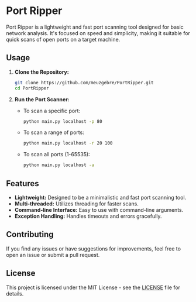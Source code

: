 # Port Ripper

Port Ripper is a lightweight and fast port scanning tool designed for basic network analysis. It's focused on speed and simplicity, making it suitable for quick scans of open ports on a target machine.

## Usage

1. **Clone the Repository:**
    ```bash
    git clone https://github.com/meuzgebre/PortRipper.git
    cd PortRipper
    ```

2. **Run the Port Scanner:**

    - To scan a specific port:
        ```bash
        python main.py localhost -p 80
        ```

    - To scan a range of ports:
        ```bash
        python main.py localhost -r 20 100
        ```

    - To scan all ports (1-65535):
        ```bash
        python main.py localhost -a
        ```

## Features

- **Lightweight:** Designed to be a minimalistic and fast port scanning tool.
- **Multi-threaded:** Utilizes threading for faster scans.
- **Command-line Interface:** Easy to use with command-line arguments.
- **Exception Handling:** Handles timeouts and errors gracefully.

## Contributing

If you find any issues or have suggestions for improvements, feel free to open an issue or submit a pull request.

## License

This project is licensed under the MIT License - see the [LICENSE](LICENSE) file for details.
